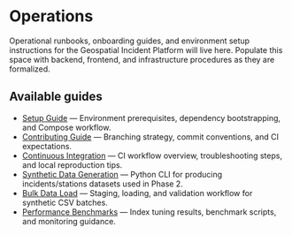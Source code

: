 # Operations

Operational runbooks, onboarding guides, and environment setup instructions for the Geospatial Incident Platform will live here. Populate this space with backend, frontend, and infrastructure procedures as they are formalized.

## Available guides

- [Setup Guide](../setup.md) — Environment prerequisites, dependency bootstrapping, and Compose workflow.
- [Contributing Guide](../contributing.md) — Branching strategy, commit conventions, and CI expectations.
- [Continuous Integration](./ci.md) — CI workflow overview, troubleshooting steps, and local reproduction tips.
- [Synthetic Data Generation](../data-generation.md) — Python CLI for producing incidents/stations datasets used in Phase 2.
- [Bulk Data Load](../data-load.md) — Staging, loading, and validation workflow for synthetic CSV batches.
- [Performance Benchmarks](../performance/benchmarks.md) — Index tuning results, benchmark scripts, and monitoring guidance.
